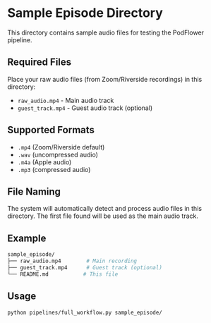 # Sample Episode Directory

This directory contains sample audio files for testing the PodFlower pipeline.

## Required Files

Place your raw audio files (from Zoom/Riverside recordings) in this directory:

- `raw_audio.mp4` - Main audio track
- `guest_track.mp4` - Guest audio track (optional)

## Supported Formats

- `.mp4` (Zoom/Riverside default)
- `.wav` (uncompressed audio)
- `.m4a` (Apple audio)
- `.mp3` (compressed audio)

## File Naming

The system will automatically detect and process audio files in this directory. The first file found will be used as the main audio track.

## Example

```bash
sample_episode/
├── raw_audio.mp4        # Main recording
├── guest_track.mp4      # Guest track (optional)
└── README.md           # This file
```

## Usage

```bash
python pipelines/full_workflow.py sample_episode/
``` 